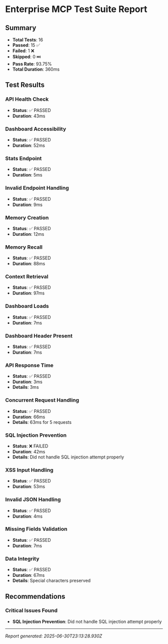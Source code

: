 
# Enterprise MCP Test Suite Report

## Summary
- **Total Tests**: 16
- **Passed**: 15 ✅
- **Failed**: 1 ❌
- **Skipped**: 0 ⏭️
- **Pass Rate**: 93.75%
- **Total Duration**: 360ms

## Test Results


### API Health Check
- **Status**: ✅ PASSED
- **Duration**: 43ms



### Dashboard Accessibility
- **Status**: ✅ PASSED
- **Duration**: 52ms



### Stats Endpoint
- **Status**: ✅ PASSED
- **Duration**: 5ms



### Invalid Endpoint Handling
- **Status**: ✅ PASSED
- **Duration**: 9ms



### Memory Creation
- **Status**: ✅ PASSED
- **Duration**: 12ms



### Memory Recall
- **Status**: ✅ PASSED
- **Duration**: 88ms



### Context Retrieval
- **Status**: ✅ PASSED
- **Duration**: 97ms



### Dashboard Loads
- **Status**: ✅ PASSED
- **Duration**: 7ms



### Dashboard Header Present
- **Status**: ✅ PASSED
- **Duration**: 7ms



### API Response Time
- **Status**: ✅ PASSED
- **Duration**: 3ms
- **Details**: 3ms


### Concurrent Request Handling
- **Status**: ✅ PASSED
- **Duration**: 66ms
- **Details**: 63ms for 5 requests


### SQL Injection Prevention
- **Status**: ❌ FAILED
- **Duration**: 42ms
- **Details**: Did not handle SQL injection attempt properly


### XSS Input Handling
- **Status**: ✅ PASSED
- **Duration**: 53ms



### Invalid JSON Handling
- **Status**: ✅ PASSED
- **Duration**: 4ms



### Missing Fields Validation
- **Status**: ✅ PASSED
- **Duration**: 7ms



### Data Integrity
- **Status**: ✅ PASSED
- **Duration**: 67ms
- **Details**: Special characters preserved


## Recommendations


### Critical Issues Found
- **SQL Injection Prevention**: Did not handle SQL injection attempt properly


---
*Report generated: 2025-06-30T23:13:28.930Z*

